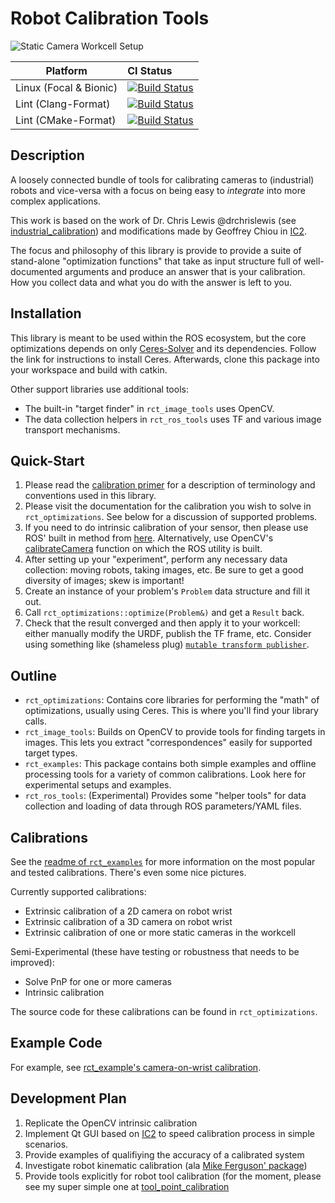 # Robot Calibration Tools
![Static Camera Workcell Setup](rct_examples/docs/static_camera_cell.png)

Platform               | CI Status
---------------------- |:---------
Linux (Focal & Bionic) | [![Build Status](https://github.com/Jmeyer1292/robot_cal_tools/workflows/CI/badge.svg)](https://github.com/Jmeyer1292/robot_cal_tools/actions)
Lint  (Clang-Format)   | [![Build Status](https://github.com/Jmeyer1292/robot_cal_tools/workflows/Clang-Format/badge.svg)](https://github.com/Jmeyer1292/robot_cal_tools/actions)
Lint  (CMake-Format)   | [![Build Status](https://github.com/Jmeyer1292/robot_cal_tools/workflows/CMake-Format/badge.svg)](https://github.com/Jmeyer1292/robot_cal_tools/actions)

## Description
A loosely connected bundle of tools for calibrating cameras to (industrial) robots and vice-versa with a focus on being easy to *integrate*  into more complex applications.

This work is based on the work of Dr. Chris Lewis @drchrislewis (see [industrial_calibration](https://github.com/ros-industrial/industrial_calibration)) and modifications made by Geoffrey Chiou in [IC2](https://github.com/geoffreychiou/IC2/). 

The focus and philosophy of this library is provide to provide a suite of stand-alone "optimization functions" that take as input structure full of well-documented arguments and produce an answer that is your calibration. How you collect data and what you do with the answer is left to you.

## Installation
This library is meant to be used within the ROS ecosystem, but the core optimizations depends on only [Ceres-Solver](http://ceres-solver.org/installation.html) and its dependencies. Follow the link for instructions to install Ceres. Afterwards, clone this package into your workspace and build with catkin.

Other support libraries use additional tools:
 - The built-in "target finder" in `rct_image_tools` uses OpenCV.
 - The data collection helpers in `rct_ros_tools` uses TF and various image transport mechanisms.

## Quick-Start
 1. Please read the [calibration primer](./cal_primer.md) for a description of terminology and conventions used in this library.
 2. Please visit the documentation for the calibration you wish to solve in `rct_optimizations`. See below for a discussion of supported problems.
 3. If you need to do intrinsic calibration of your sensor, then please use ROS' built in method from [here](http://wiki.ros.org/camera_calibration). Alternatively, use OpenCV's [calibrateCamera](https://docs.opencv.org/2.4/modules/calib3d/doc/camera_calibration_and_3d_reconstruction.html#calibratecamera) function on which the ROS utility is built.
 4. After setting up your "experiment", perform any necessary data collection: moving robots, taking images, etc. Be sure to get a good diversity of images; skew is important!
 5. Create an instance of your problem's `Problem` data structure and fill it out.
 6. Call `rct_optimizations::optimize(Problem&)` and get a `Result` back.
 7. Check that the result converged and then apply it to your workcell: either manually modify the URDF, publish the TF frame, etc. Consider using something like (shameless plug) [`mutable transform publisher`](https://github.com/Jmeyer1292/mutable_transform_publisher).

## Outline
 - `rct_optimizations`: Contains core libraries for performing the "math" of optimizations, usually using Ceres. This is where you'll find your library calls.
 - `rct_image_tools`: Builds on OpenCV to provide tools for finding targets in images. This lets you extract "correspondences" easily for supported target types.
 - `rct_examples`: This package contains both simple examples and offline processing tools for a variety of common calibrations. Look here for experimental setups and examples.
 - `rct_ros_tools`: (Experimental) Provides some "helper tools" for data collection and loading of data through ROS parameters/YAML files.

## Calibrations
See the [readme of `rct_examples`](rct_examples/README.md) for more information on the most popular and tested calibrations. There's even some nice pictures.

Currently supported calibrations:
 - Extrinsic calibration of a 2D camera on robot wrist
 - Extrinsic calibration of a 3D camera on robot wrist
 - Extrinsic calibration of one or more static cameras in the workcell

Semi-Experimental (these have testing or robustness that needs to be improved):
  - Solve PnP for one or more cameras
  - Intrinsic calibration

The source code for these calibrations can be found in `rct_optimizations`.

## Example Code
For example, see [rct_example's camera-on-wrist calibration](rct_examples/src/examples/camera_on_wrist.cpp).

## Development Plan
 1. Replicate the OpenCV intrinsic calibration
 2. Implement Qt GUI based on [IC2](https://github.com/geoffreychiou/IC2/) to speed calibration process in simple scenarios.
 3. Provide examples of qualifiying the accuracy of a calibrated system
 4. Investigate robot kinematic calibration (ala [Mike Ferguson' package](https://github.com/mikeferguson/robot_calibration))
 5. Provide tools explicitly for robot tool calibration (for the moment, please see my super simple one at [tool_point_calibration](https://github.com/Jmeyer1292/tool_point_calibration)
